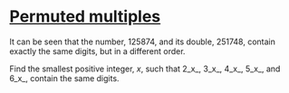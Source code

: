 # [Permuted multiples](http://projecteuler.net/problem=52)

It can be seen that the number, 125874, and its double, 251748, contain exactly the same digits, but in a different order.

Find the smallest positive integer, _x_, such that 2_x_, 3_x_, 4_x_, 5_x_, and 6_x_, contain the same digits.

